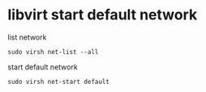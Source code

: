 # libvirt start default network

list network

```
sudo virsh net-list --all
```

start default network

```
sudo virsh net-start default 
```
